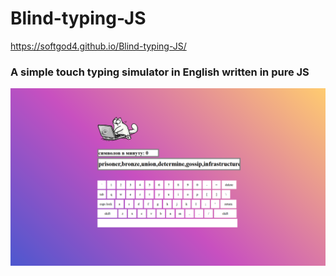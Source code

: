 # Blind-typing-JS
https://softgod4.github.io/Blind-typing-JS/
### <h3>A simple touch typing simulator in English written in pure JS</h3>

![Portfolio](./screenshot.jpg)
